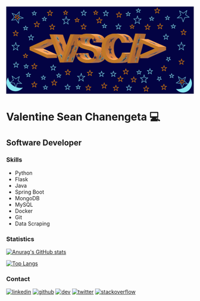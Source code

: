 ![Software Developer](https://github.com/ValentineSean/ValentineSean/blob/main/my_logo2.png)

# Valentine Sean Chanengeta 💻
## Software Developer

### Skills
- Python
- Flask
- Java
- Spring Boot
- MongoDB
- MySQL
- Docker
- Git
- Data Scraping

### Statistics

[![Anurag's GitHub stats](https://github-readme-stats.vercel.app/api?username=ValentineSean&theme=dark&show_icons=true)](https://github.com/anuraghazra/github-readme-stats)

[![Top Langs](https://github-readme-stats.vercel.app/api/top-langs/?username=ValentineSean&theme=dark)](https://github.com/anuraghazra/github-readme-stats)

### Contact

[<img src='https://cdn.jsdelivr.net/npm/simple-icons@3.0.1/icons/linkedin.svg' alt='linkedin' height='40'>](https://www.linkedin.com/in/valentine-s-chanengeta-0b6313149//)  [<img src='https://cdn.jsdelivr.net/npm/simple-icons@3.0.1/icons/github.svg' alt='github' height='40'>](https://github.com/ValentineSean)  [<img src='https://cdn.jsdelivr.net/npm/simple-icons@3.0.1/icons/dev-dot-to.svg' alt='dev' height='40'>](https://dev.to/valentinesean22)  [<img src='https://cdn.jsdelivr.net/npm/simple-icons@3.0.1/icons/twitter.svg' alt='twitter' height='40'>](https://twitter.com/valentinesean22)  [<img src='https://cdn.jsdelivr.net/npm/simple-icons@3.0.1/icons/stackoverflow.svg' alt='stackoverflow' height='40'>](https://stackoverflow.com/users/13056650/valentine-sean)  


